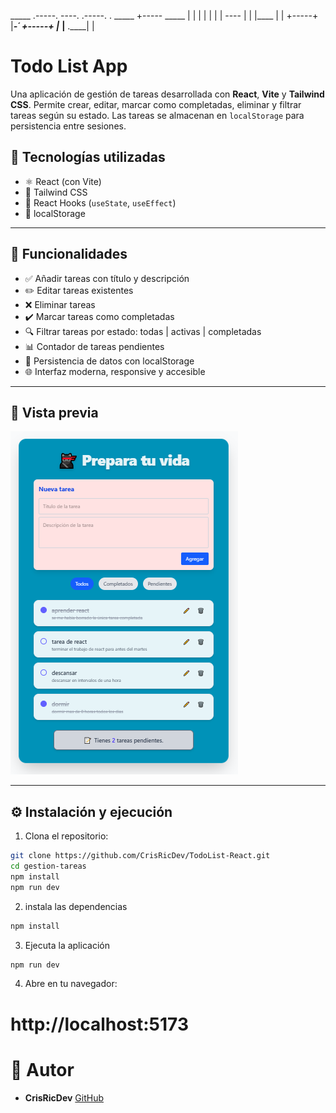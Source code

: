 _____ .-----. ----.  .-----.      .    _____  +----- _____
  |   |     | |    | |     | ---- |      |    |____    |
  |   +-----+ |___-´ +-----+      |___ __|__  .____|   |
# Todo List App

Una aplicación de gestión de tareas desarrollada con **React**, **Vite** y **Tailwind CSS**. Permite crear, editar, marcar como completadas, eliminar y filtrar tareas según su estado. Las tareas se almacenan en `localStorage` para persistencia entre sesiones.

## 🚀 Tecnologías utilizadas

- ⚛️ React (con Vite)
- 💨 Tailwind CSS
- 🧠 React Hooks (`useState`, `useEffect`)
- 💾 localStorage

---

## 🎯 Funcionalidades

- ✅ Añadir tareas con título y descripción
- ✏️ Editar tareas existentes
- ❌ Eliminar tareas
- ✔️ Marcar tareas como completadas
- 🔍 Filtrar tareas por estado: todas | activas | completadas
- 📊 Contador de tareas pendientes
- 💾 Persistencia de datos con localStorage
- 🌐 Interfaz moderna, responsive y accesible

---

## 📸 Vista previa

![Todo List Preview](/public/preview.png)

---

## ⚙️ Instalación y ejecución

1. Clona el repositorio:

```bash
git clone https://github.com/CrisRicDev/TodoList-React.git
cd gestion-tareas
npm install
npm run dev
```
2. instala las dependencias
```bash
npm install
```
3. Ejecuta la aplicación
```bash
npm run dev
```
4. Abre en tu navegador:
# http://localhost:5173


# 👤 Autor
- **CrisRicDev** [GitHub](https://github.com/CrisRicDev)